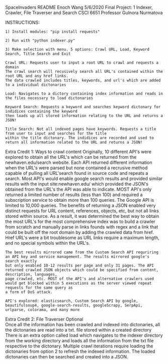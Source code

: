 SpaceInvaders README
Enoch Wang
5/6/2020
Final Project: 1 Indexer, Crawler, File Traverser and Search
CSCI 6651
Professor Gulnora Nurmatova 

INSTRUCTIONS:

	1) Install modules: "pip install requests"
	
	2) Run with "python indexer.py"
	
	3) Make selection with menu. 5 options: Crawl URL, Load, Keyword Search, Title Search and Exit
	
	Crawl URL: Requests user to input a root URL to crawl and requests a domain 
	The crawl search will recusively search all URL's contained within the root URL and any href links. 
	The data crawled includes titles, keywords, and url's which are added to a individual dictonaries
	
	Load: Navigates to a dictory containing index information and reads in the files necessary to load dictonaries
	
	Keyword Search: Requests a keyword and searches keyword dictonary for indidices containing the keyword 
	then loads up all stored information relating to the URL and returns a JSON!
	
	Title Search: Not all indexed pages have keywords. Requests a title from user to input and searches for the title 
	within the title dictonary. The indidices are recorded and used to return all information related to the URL and returns a JSON!
	
	
	
Extra Credit 1: Ways to crawl content 
	Originally, 10 different API's were explored to obtain all the URL's which can be returned from the newhaven.edu/search website. 
	Each API returned different information when the URL's were parsed but none contained a recrusive method capable of pulling all URL'search
	found in source code and repeats a search. Most API's would enable google search results and provided similar results with the input
	site:newhaven.edu/ which provided the JSON's obtained from the URL's the API was able to indicate. MOST API's only returned a limited 
	number of results (less than 100) and required a subscription service to obtain more than 100 queries. The Google API is limited to 10,000 queries.
	The benefits of returning a JSON enabled very distinct requests for URL content, references, objects, etc, but not all links stored within source.
	As a result, it was determined the best way to obtain the most URL's for the most comprehensive index was to build a crawler from scratch 
	and manually parse in links founds with regex and a link that could be built off the root domain by adding the crawled data from href.
	Href URL's were a bit troublesome as URL links require a maximum length, and no special symbols within the URL's.
	
	The best results mirrored came from the Custom Search API requriring an API key and service management. The results mirrored google's search exactly
	but only enabled 10-12 results per page and only 31 pages. The API returned crawled JSON objects which could be specified from content, description, languages, 
	page crawled, etc. MOST of the API's and alternative crawlers used would get blocked within 5 executions as the server viewed repeat requests for the same query as 
	a form of DoS attack.
	
	API's explored: elasticsearch, Custom Search API by google, beautifulsoup4, google-search-results, googleScrapy, SerpApi, urlparse, colorama, and many more
	

Extra Credit 2: File Traverser Optional  
	Once all the information has been crawled and indexed into dictonaries, all the dictonaries are read into a txt. file stored within a created directory
	There is an extra option called load which navigates to the indexer directory from the working directory and loads all the information from the 
	txt file respective to the dictonary. Multiple crawl iterations require loading the dictonaries from option 2 to refresh the indexed information.
	The loaded dictonaries can then be searched and created into a JSON.
	